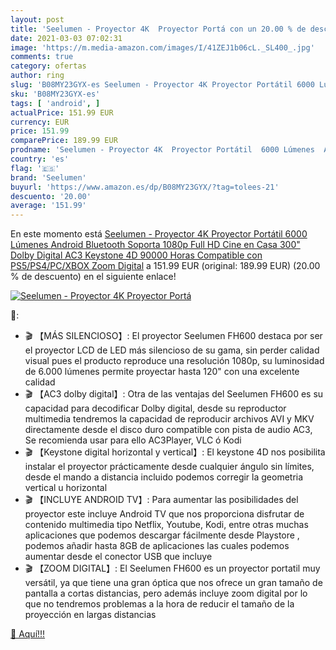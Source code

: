 ```yaml
---
layout: post
title: 'Seelumen - Proyector 4K  Proyector Portá con un 20.00 % de descuento'
date: 2021-03-03 07:02:31
image: 'https://m.media-amazon.com/images/I/41ZEJ1b06cL._SL400_.jpg'
comments: true
category: ofertas
author: ring
slug: 'B08MY23GYX-es Seelumen - Proyector 4K Proyector Portátil 6000 Lúmenes...'
sku: 'B08MY23GYX-es'
tags: [ 'android', ]
actualPrice: 151.99 EUR
currency: EUR
price: 151.99
comparePrice: 189.99 EUR
prodname: 'Seelumen - Proyector 4K  Proyector Portátil  6000 Lúmenes  Android  Bluetooth  Soporta 1080p Full HD  Cine en Casa 300"  Dolby Digital AC3  Keystone 4D  90000 Horas  Compatible con PS5/PS4/PC/XBOX  Zoom Digital'
country: 'es'
flag: '🇪🇸'
brand: 'Seelumen'
buyurl: 'https://www.amazon.es/dp/B08MY23GYX/?tag=tolees-21'
descuento: '20.00'
average: '151.99'
---
```


En este momento está [Seelumen - Proyector 4K  Proyector Portátil  6000 Lúmenes  Android  Bluetooth  Soporta 1080p Full HD  Cine en Casa 300"  Dolby Digital AC3  Keystone 4D  90000 Horas  Compatible con PS5/PS4/PC/XBOX  Zoom Digital](https://www.amazon.es/dp/B08MY23GYX/?tag=tolees-21) a 151.99 EUR (original: 189.99 EUR) (20.00 %  de descuento) en el siguiente enlace!

[![Seelumen - Proyector 4K  Proyector Portá](https://m.media-amazon.com/images/I/41ZEJ1b06cL._SL400_.jpg)](https://www.amazon.es/dp/B08MY23GYX/?tag=tolees-21)

🔎:

- 🎬 【MÁS SILENCIOSO】: El proyector Seelumen FH600 destaca por ser el proyector LCD de LED más silencioso de su gama, sin perder calidad visual pues el producto reproduce una resolución 1080p, su luminosidad de 6.000 lúmenes permite proyectar hasta 120" con una excelente calidad
- 🎬 【AC3 dolby digital】: Otra de las ventajas del Seelumen FH600 es su capacidad para decodificar Dolby digital, desde su reproductor multimedia tendremos la capacidad de reproducir archivos AVI y MKV directamente desde el disco duro compatible con pista de audio AC3, Se recomienda usar para ello AC3Player, VLC ó Kodi
- 🎬 【Keystone digital horizontal y vertical】: El keystone 4D nos posibilita instalar el proyector prácticamente desde cualquier ángulo sin límites, desde el mando a distancia incluido podemos corregir la geometria vertical u horizontal
- 🎬 【INCLUYE ANDROID TV】: Para aumentar las posibilidades del proyector este incluye Android TV que nos proporciona disfrutar de contenido multimedia tipo Netflix, Youtube, Kodi, entre otras muchas aplicaciones que podemos descargar fácilmente desde Playstore , podemos añadir hasta 8GB de aplicaciones las cuales podemos aumentar desde el conector USB que incluye
- 🎬 【ZOOM DIGITAL】: El Seelumen FH600 es un proyector portatil muy versátil, ya que tiene una gran óptica que nos ofrece un gran tamaño de pantalla a cortas distancias, pero además incluye zoom digital por lo que no tendremos problemas a la hora de reducir el tamaño de la proyección en largas distancias

[🛒 Aquí!!!](https://www.amazon.es/dp/B08MY23GYX/?tag=tolees-21)
